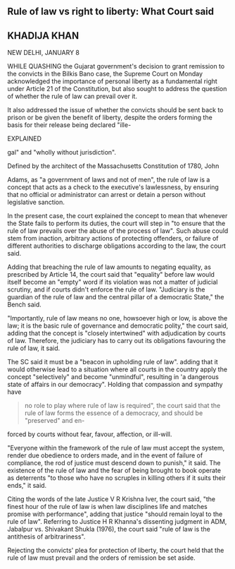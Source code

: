 ## Rule of law vs right to liberty: What Court said

## **KHADIJA KHAN**

NEW DELHI, JANUARY 8

WHILE QUASHING the Gujarat government's decision to grant remission to the convicts in the Bilkis Bano case, the Supreme Court on Monday acknowledged the importance of personal liberty as a fundamental right under Article 21 of the Constitution, but also sought to address the question of whether the rule of law can prevail over it.

It also addressed the issue of whether the convicts should be sent back to prison or be given the benefit of liberty, despite the orders forming the basis for their release being declared "ille-

EXPLAINED

gal" and "wholly without jurisdiction".

Defined by the architect of the Massachusetts Constitution of 1780, John

Adams, as "a government of laws and not of men", the rule of law is a concept that acts as a check to the executive's lawlessness, by ensuring that no official or administrator can arrest or detain a person without legislative sanction.

In the present case, the court explained the concept to mean that whenever the State fails to perform its duties, the court will step in "to ensure that the rule of law prevails over the abuse of the process of law". Such abuse could stem from inaction, arbitrary actions of protecting offenders, or failure of different authorities to discharge obligations according to the law, the court said.

Adding that breaching the rule of law amounts to negating equality, as prescribed by Article 14, the court said that "equality" before law would itself become an "empty" word if its violation was not a matter of judicial scrutiny, and if courts didn't enforce the rule of law. "Judiciary is the guardian of the rule of law and the central pillar of a democratic State," the Bench said.

"Importantly, rule of law means no one, howsoever high or low, is above the law; it is the basic rule of governance and democratic polity," the court said, adding that the concept is "closely intertwined" with adjudication by courts of law. Therefore, the judiciary has to carry out its obligations favouring the rule of law, it said.

The SC said it must be a "beacon in upholding rule of law". adding that it would otherwise lead to a situation where all courts in the country apply the concept "selectively" and become "unmindful", resulting in 'a dangerous state of affairs in our democracy". Holding that compassion and sympathy have

> no role to play where rule of law is required", the court said that the rule of law forms the essence of a democracy, and should be "preserved" and en-

forced by courts without fear, favour, affection, or ill-will.

"Everyone within the framework of the rule of law must accept the system, render due obedience to orders made, and in the event of failure of compliance, the rod of justice must descend down to punish," it said. The existence of the rule of law and the fear of being brought to book operate as deterrents "to those who have no scruples in killing others if it suits their ends," it said.

Citing the words of the late Justice V R Krishna Iver, the court said, "the finest hour of the rule of law is when law disciplines life and matches promise with performance", adding that justice "should remain loyal to the rule of law". Referring to Justice H R Khanna's dissenting judgment in ADM, Jabalpur vs. Shivakant Shukla (1976), the court said "rule of law is the antithesis of arbitrariness".

Rejecting the convicts' plea for protection of liberty, the court held that the rule of law must prevail and the orders of remission be set aside.
